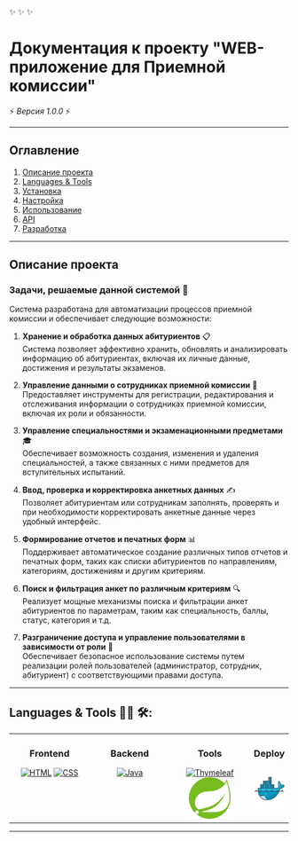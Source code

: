:sparkles: :sparkles: :sparkles:

# Документация к проекту "WEB-приложение для Приемной комиссии"

:zap: *Версия 1.0.0* :zap:

---

## Оглавление

1. [Описание проекта](#описание-проекта)
2. [Languages & Tools](#функциональность)
3. [Установка](#установка)
4. [Настройка](#настройка)
5. [Использование](#использование)
6. [API](#api)
7. [Разработка](#разработка)

---

## Описание проекта
### Задачи, решаемые данной системой 🚀

Система разработана для автоматизации процессов приемной комиссии и обеспечивает следующие возможности:

1. **Хранение и обработка данных абитуриентов** 📋  
   Система позволяет эффективно хранить, обновлять и анализировать информацию об абитуриентах, включая их личные данные, достижения и результаты экзаменов.

2. **Управление данными о сотрудниках приемной комиссии** 👥  
   Предоставляет инструменты для регистрации, редактирования и отслеживания информации о сотрудниках приемной комиссии, включая их роли и обязанности.

3. **Управление специальностями и экзаменационными предметами** 🎓  
   Обеспечивает возможность создания, изменения и удаления специальностей, а также связанных с ними предметов для вступительных испытаний.

4. **Ввод, проверка и корректировка анкетных данных** ✍️  
   Позволяет абитуриентам или сотрудникам заполнять, проверять и при необходимости корректировать анкетные данные через удобный интерфейс.

5. **Формирование отчетов и печатных форм** 📊  
   Поддерживает автоматическое создание различных типов отчетов и печатных форм, таких как списки абитуриентов по направлениям, категориям, достижениям и другим критериям.

6. **Поиск и фильтрация анкет по различным критериям** 🔍  
   Реализует мощные механизмы поиска и фильтрации анкет абитуриентов по параметрам, таким как специальность, баллы, статус, категория и т.д.

7. **Разграничение доступа и управление пользователями в зависимости от роли** 🔐  
   Обеспечивает безопасное использование системы путем реализации ролей пользователей (администратор, сотрудник, абитуриент) с соответствующими правами доступа.

---

## Languages & Tools 👨‍💻 🛠:
<div align="center">
<table><tr>
<td valign="top" width="33%">

<h3 align="center"> Frontend </h3>
<div align="center">  
<a href="https://ru.wikipedia.org/wiki/HTML" target="_blank"><img src="https://profilinator.rishav.dev/skills-assets/html5-original-wordmark.svg" alt="HTML" height="75" /></a>  
<a href="https://ru.wikipedia.org/wiki/CSS" target="_blank"><img src="https://profilinator.rishav.dev/skills-assets/css3-original-wordmark.svg" alt="CSS" height="75" /></a>  
</div>

</td>

<td valign="top" width="33%">

<h3 align="center"> Backend </h3>
<div align="center">  
<a href="https://www.java.com/" target="_blank"><img src="https://profilinator.rishav.dev/skills-assets/java-original-wordmark.svg" alt="Java" height="75" /></a>  
</div>

</td>

<td valign="top" width="33%">

<h3 align="center"> Tools </h3>
<div align="center">  
<a href="https://www.thymeleaf.org/" target="_blank"><img src="https://raw.githubusercontent.com/gilbarbara/logos/92bb74e98bca1ea1ad794442676ebc4e75038adc/logos/thymeleaf-icon.svg" alt="Thymeleaf" height="75" /></a> 
<a href="https://spring.io/" target="_blank"><img src="https://raw.githubusercontent.com/devicons/devicon/ca28c779441053191ff11710fe24a9e6c23690d6/icons/spring/spring-original.svg" alt="Spring" height="75" /></a>
</div>

</td>

<td valign="top" width="33%">

<h3 align="center"> Deploy </h3>
<div align="center">  
<a href="https://www.docker.com/" target="_blank"><img src="https://raw.githubusercontent.com/devicons/devicon/ca28c779441053191ff11710fe24a9e6c23690d6/icons/docker/docker-original.svg" alt="Docker" height="75" /></a>  
</div>

</td>

</table>  

</div>

---

